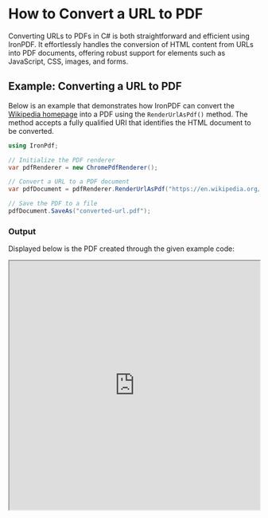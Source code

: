 # How to Convert a URL to PDF

Converting URLs to PDFs in C# is both straightforward and efficient using IronPDF. It effortlessly handles the conversion of HTML content from URLs into PDF documents, offering robust support for elements such as JavaScript, CSS, images, and forms.

## Example: Converting a URL to PDF

Below is an example that demonstrates how IronPDF can convert the [Wikipedia homepage](https://en.wikipedia.org/wiki/Main_Page) into a PDF using the `RenderUrlAsPdf()` method. The method accepts a fully qualified URI that identifies the HTML document to be converted.

```cs
using IronPdf;

// Initialize the PDF renderer
var pdfRenderer = new ChromePdfRenderer();

// Convert a URL to a PDF document
var pdfDocument = pdfRenderer.RenderUrlAsPdf("https://en.wikipedia.org/wiki/Main_Page");

// Save the PDF to a file
pdfDocument.SaveAs("converted-url.pdf");
```

### Output

Displayed below is the PDF created through the given example code:

<iframe loading="lazy" src="https://ironpdf.com/static-assets/pdf/how-to/url-to-pdf/url.pdf" width="100%" height="500px"></iframe>